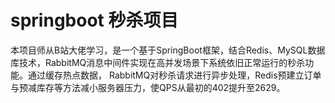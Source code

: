 # springboot 秒杀项目
本项目师从B站大佬学习，是一个基于SpringBoot框架，结合Redis、MySQL数据库技术，RabbitMQ消息中间件实现在高并发场景下系统依旧正常运行的秒杀功能。通过缓存热点数据，
RabbitMQ对秒杀请求进行异步处理，Redis预建立订单与预减库存等方法减小服务器压力，使QPS从最初的402提升至2629。
